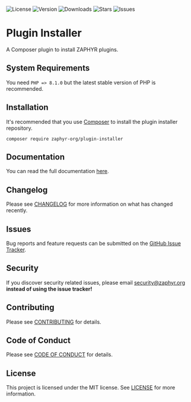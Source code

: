 ![License](https://img.shields.io/github/license/zaphyr-org/plugin-installer?style=for-the-badge)
![Version](https://img.shields.io/packagist/v/zaphyr-org/plugin-installer?style=for-the-badge)
![Downloads](https://img.shields.io/packagist/dt/zaphyr-org/plugin-installer?style=for-the-badge)
![Stars](https://img.shields.io/github/stars/zaphyr-org/plugin-installer?style=for-the-badge)
![Issues](https://img.shields.io/github/issues/zaphyr-org/plugin-installer?style=for-the-badge)

# Plugin Installer

A Composer plugin to install ZAPHYR plugins.

## System Requirements

You need `PHP => 8.1.0` but the latest stable version of PHP is recommended.

## Installation

It's recommended that you use [Composer](https://getcomposer.org/) to install the plugin installer repository.

```console
composer require zaphyr-org/plugin-installer
```

## Documentation

You can read the full documentation [here](https://zaphyr.org/docs/framework/latest/plugins).

## Changelog

Please see [CHANGELOG](CHANGELOG.md) for more information on what has changed recently.

## Issues

Bug reports and feature requests can be submitted on the [GitHub Issue Tracker](https://github.com/zaphyr-org/plugin-installer/issues).

## Security

If you discover security related issues, please email security@zaphyr.org **instead of using the issue tracker!**

## Contributing

Please see [CONTRIBUTING](https://zaphyr.org/docs/contributing) for details.

## Code of Conduct

Please see [CODE OF CONDUCT](https://zaphyr.org/docs/code-of-conduct) for details.

## License

This project is licensed under the MIT license. See [LICENSE](LICENSE.md) for more information.
